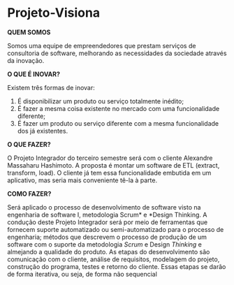 # Projeto-Visiona


**QUEM SOMOS**


Somos uma equipe de empreendedores que prestam serviços de consultoria de software, 
melhorando as necessidades da sociedade através da inovação.

**O QUE É INOVAR?**


Existem três formas de inovar:

 1. É disponibilizar um produto ou serviço totalmente inédito;
 2. É fazer a mesma coisa existente no mercado com uma funcionalidade diferente;
 3. É fazer um produto ou serviço diferente com a mesma funcionalidade dos já existentes.




**O QUE FAZER?**


O Projeto Integrador do terceiro semestre será com o cliente Alexandre Massaharu Hashimoto. A proposta é montar um software de ETL (extract, transform, load). O cliente já tem essa funcionalidade embutida em um aplicativo, mas seria mais conveniente tê-la à parte.

**COMO FAZER?**


Será aplicado o processo de desenvolvimento de software visto na engenharia de software I, metodologia Scrum* e *Design Thinking. A condução deste Projeto Integrador será por meio de ferramentas que fornecem suporte automatizado ou semi-automatizado para o processo de engenharia; métodos que descrevem o processo de produção de um software com o suporte da metodologia *Scrum* e Design *Thinking* e almejando a qualidade do produto. As etapas do desenvolvimento são comunicação com o cliente, análise de requisitos, modelagem do projeto, construção do programa, testes e retorno do cliente. Essas etapas se darão de forma iterativa, ou seja, de forma não sequencial
